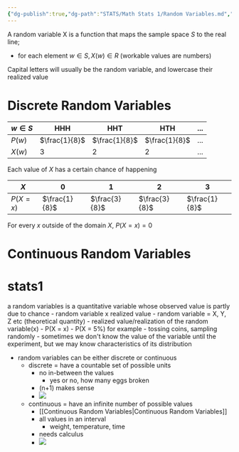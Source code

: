 ```yaml
---
{"dg-publish":true,"dg-path":"STATS/Math Stats 1/Random Variables.md","permalink":"/stats/math-stats-1/random-variables/","created":"2024-10-03T16:59:53.445-04:00","updated":"2025-07-07T18:02:31.436-04:00"}
---
```


A random variable X is a function that maps the sample space $S$ to the real line; 
- for each element $w \in S, X(w)\in R$
(workable values are numbers)

Capital letters will usually be the random variable, and lowercase their realized value

# Discrete Random Variables

| $w\in S$ | HHH           | HHT           | HTH           | ... |
| -------- | ------------- | ------------- | ------------- | --- |
| $P(w)$   | $\frac{1}{8}$ | $\frac{1}{8}$ | $\frac{1}{8}$ | ... |
| $X(w)$   | $3$           | $2$           | $2$           | ... |
Each value of $X$ has a certain chance of happening

| $X$      | 0             | 1             | 2             | 3             |
| -------- | ------------- | ------------- | ------------- | ------------- |
| $P(X=x)$ | $\frac{1}{8}$ | $\frac{3}{8}$ | $\frac{3}{8}$ | $\frac{1}{8}$ |
For every $x$ outside of the domain $X$, $P(X=x)=0$

# Continuous Random Variables


# stats1

a random variables is a quantitative variable whose observed value is partly due to chance
	- random variable x realized value
		- random variable = X, Y, Z etc (theoretical quantity)
		- realized value/realization of the random variable(x)
		- P(X = x)
			- P(X = 5%) for example
	- tossing coins, sampling randomly
	- sometimes we don't know the value of the variable until the experiment, but we may know characteristics of its distribution
- random variables can be either discrete or continuous
	- discrete = have a countable set of possible units
		- no in-between the values
			- yes or no, how many eggs broken
		- (n+1) makes sense
		- ![](https://i.imgur.com/f9pDzz4.png)
	- continuous = have an infinite number of possible values
		- [[Continuous Random Variables\|Continuous Random Variables]]
		- all values in an interval
			- weight, temperature, time
		- needs calculus
		- ![](https://i.imgur.com/y13h4uZ.png)
